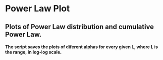 # Power Law Plot
## Plots of Power Law distribution and cumulative Power Law.

#### The script saves the plots of diferent alphas for every given L, where L is the range, in log-log scale.